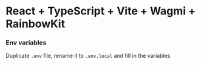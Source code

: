 # React + TypeScript + Vite + Wagmi + RainbowKit

### Env variables
Duplicate `.env` file, rename it to `.env.local` and fill in the variables